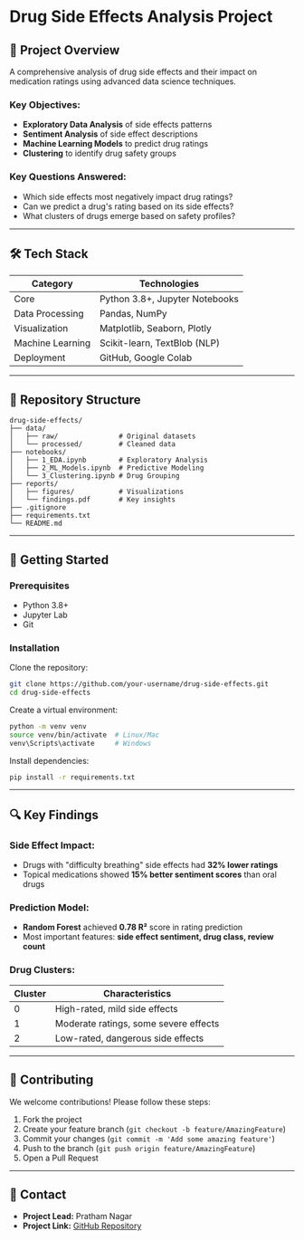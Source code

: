 # Drug Side Effects Analysis Project

## 📌 Project Overview
A comprehensive analysis of drug side effects and their impact on medication ratings using advanced data science techniques.

### Key Objectives:
- **Exploratory Data Analysis** of side effects patterns
- **Sentiment Analysis** of side effect descriptions
- **Machine Learning Models** to predict drug ratings
- **Clustering** to identify drug safety groups

### Key Questions Answered:
- Which side effects most negatively impact drug ratings?
- Can we predict a drug's rating based on its side effects?
- What clusters of drugs emerge based on safety profiles?

---

## 🛠️ Tech Stack

| Category           | Technologies                   |
|-------------------|--------------------------------|
| Core             | Python 3.8+, Jupyter Notebooks |
| Data Processing  | Pandas, NumPy                  |
| Visualization    | Matplotlib, Seaborn, Plotly    |
| Machine Learning | Scikit-learn, TextBlob (NLP)   |
| Deployment      | GitHub, Google Colab           |

---

## 📂 Repository Structure
```
drug-side-effects/
├── data/
│   ├── raw/               # Original datasets
│   └── processed/         # Cleaned data
├── notebooks/
│   ├── 1_EDA.ipynb        # Exploratory Analysis
│   ├── 2_ML_Models.ipynb  # Predictive Modeling
│   └── 3_Clustering.ipynb # Drug Grouping
├── reports/
│   ├── figures/           # Visualizations
│   └── findings.pdf       # Key insights
├── .gitignore
├── requirements.txt
└── README.md
```

---

## 🚀 Getting Started

### Prerequisites
- Python 3.8+
- Jupyter Lab
- Git

### Installation
Clone the repository:
```bash
git clone https://github.com/your-username/drug-side-effects.git
cd drug-side-effects
```
Create a virtual environment:
```bash
python -m venv venv
source venv/bin/activate  # Linux/Mac
venv\Scripts\activate     # Windows
```
Install dependencies:
```bash
pip install -r requirements.txt
```

---

## 🔍 Key Findings

### Side Effect Impact:
- Drugs with "difficulty breathing" side effects had **32% lower ratings**
- Topical medications showed **15% better sentiment scores** than oral drugs

### Prediction Model:
- **Random Forest** achieved **0.78 R²** score in rating prediction
- Most important features: **side effect sentiment, drug class, review count**

### Drug Clusters:
| Cluster | Characteristics |
|---------|----------------|
| 0       | High-rated, mild side effects |
| 1       | Moderate ratings, some severe effects |
| 2       | Low-rated, dangerous side effects |

---

## 🤝 Contributing
We welcome contributions! Please follow these steps:

1. Fork the project
2. Create your feature branch (`git checkout -b feature/AmazingFeature`)
3. Commit your changes (`git commit -m 'Add some amazing feature'`)
4. Push to the branch (`git push origin feature/AmazingFeature`)
5. Open a Pull Request

---

## 📧 Contact
- **Project Lead:** Pratham Nagar
- **Project Link:** [GitHub Repository](https://github.com/your-username/drug-side-effects)

